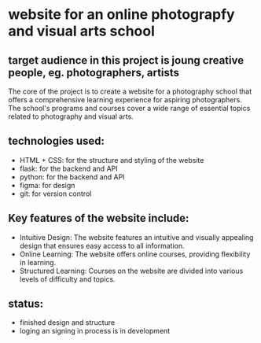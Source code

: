 # website for an online photograpfy and visual arts school
## target audience in this project is joung creative people, eg. photographers, artists

The core of the project is to create a website for a photography school that offers a comprehensive learning experience for aspiring photographers. The school's programs and courses cover a wide range of essential topics related to photography and visual arts.

## technologies used:
- HTML + CSS: for the structure and styling of the website
- flask:  for the backend and API
- python:  for the backend and API
- figma: for design
- git: for version control

## Key features of the website include:

- Intuitive Design: The website features an intuitive and visually appealing design that ensures easy access to all information.
- Online Learning: The website offers online courses, providing flexibility in learning.
- Structured Learning: Courses on the website are divided into various levels of difficulty and topics.


## status:
- finished design and structure
- loging an signing in process is in development
